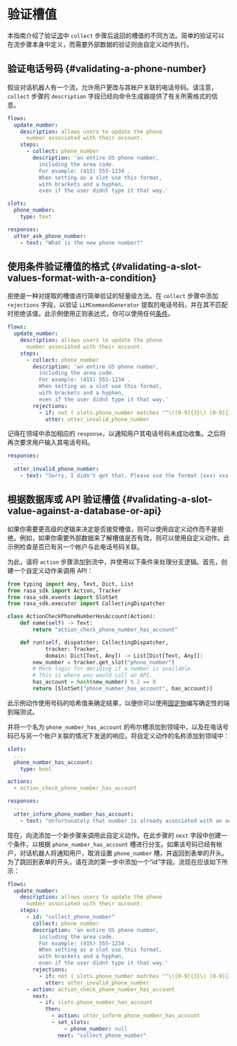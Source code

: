 # 验证槽值

本指南介绍了验证[流](../concepts/flows.md)中 `collect` 步骤后返回的槽值​​的不同方法。简单的验证可以在流步骤本身中定义，而需要外部数据的验证则由自定义动作执行。

## 验证电话号码 {#validating-a-phone-number}

假设对话机器人有一个流，允许用户更改与其帐户关联的电话号码。请注意，`collect` 步骤的 `description` 字段已经向命令生成器提供了有关所需格式的信息。

```yaml title="flows.yml"
flows:
  update_number:
    description: allows users to update the phone
      number associated with their account.
    steps:
      - collect: phone_number
        description: 'an entire US phone number, 
          including the area code. 
          For example: (415) 555-1234 . 
          When setting as a slot use this format, 
          with brackets and a hyphen, 
          even if the user didnt type it that way.'
```

```yaml title="domain.yml"
slots:
  phone_number:
    type: text

responses:
  utter_ask_phone_number:
    - text: "What is the new phone number?"
```

## 使用条件验证槽值的格式 {#validating-a-slot-values-format-with-a-condition}

拒绝是一种对提取的槽值进行简单验证的轻量级方法。在 `collect` 步骤中添加 `rejections` 字段，以验证 `LLMCommandGenerator` 提取的电话号码，并在其不匹配时拒绝该值。此示例使用正则表达式，你可以使用任何[条件](../concepts/conditions.md)。

```yaml title="flows.yml" hl_lines="13-15"
flows:
  update_number:
    description: allows users to update the phone
      number associated with their account.
    steps:
      - collect: phone_number
        description: 'an entire US phone number, 
          including the area code. 
          For example: (415) 555-1234 . 
          When setting as a slot use this format, 
          with brackets and a hyphen, 
          even if the user didnt type it that way.'
        rejections:
          - if: not ( slots.phone_number matches "^\([0-9]{3}\) [0-9]{3}-[0-9]{4}$")
            utter: utter_invalid_phone_number
```

记得在领域中添加相应的 `response`，以通知用户其电话号码未成功收集。之后将再次要求用户输入其电话号码。

```yaml title="domain.yml"
responses:
  ...
  utter_invalid_phone_number:
    - text: "Sorry, I didn't get that. Please use the format (xxx) xxx-xxxx"
```

## 根据数据库或 API 验证槽值 {#validating-a-slot-value-against-a-database-or-api}

如果你需要更高级的逻辑来决定是否接受槽值，则可以使用自定义动作而不是拒绝。例如，如果你需要外部数据来了解槽值是否有效，则可以使用自定义动作。此示例检查是否已有另一个帐户与此电话号码关联。

为此，请将 `action` 步骤添加到流中，并使用以下条件来处理分支逻辑。首先，创建一个自定义动作来调用 API：

```python title="actions.py"
from typing import Any, Text, Dict, List
from rasa_sdk import Action, Tracker
from rasa_sdk.events import SlotSet
from rasa_sdk.executor import CollectingDispatcher

class ActionCheckPhoneNumberHasAccount(Action):
    def name(self) -> Text:
        return "action_check_phone_number_has_account"

    def run(self, dispatcher: CollectingDispatcher,
            tracker: Tracker,
            domain: Dict[Text, Any]) -> List[Dict[Text, Any]]:
        new_number = tracker.get_slot("phone_number")
        # Mock logic for deciding if a number is available.
        # This is where you would call an API.
        has_account = hash(new_number) % 2 == 0
        return [SlotSet("phone_number_has_account", has_account)]
```

此示例动作使用号码的哈希值来确定结果，以便你可以使用[固定物](../production/testing-your-assistant.md#fixtures-for-pre-filled-slots)编写确定性的端到端测试。

并将一个名为 `phone_number_has_account` 的布尔槽添加到领域中，以及在电话号码已与另一个帐户关联的情况下发送的响应。将自定义动作的名称添加到领域中：

```yaml title="domain.yml"
slots:
  ...
  phone_number_has_account:
    type: bool

actions:
  - action_check_phone_number_has_account

responses:
  ...
  utter_inform_phone_number_has_account:
    - text: "Unfortunately that number is already associated with an account."
```

现在，向流添加一个新步骤来调用此自定义动作。在此步骤的 `next` 字段中创建一个条件，以根据 `phone_number_has_account` 槽进行分支。如果该号码已经有帐户，对话机器人将通知用户，取消设置 `phone_number` 槽，并返回到表单的开头。为了跳回到表单的开头，请在流的第一步中添加一个“id”字段。流现在应该如下所示：

```yaml title="flows.yml" hl_lines="6 17-24"
flows:
  update_number:
    description: allows users to update the phone
      number associated with their account.
    steps:
      - id: "collect_phone_number"
        collect: phone_number
        description: 'an entire US phone number, 
          including the area code. 
          For example: (415) 555-1234 . 
          When setting as a slot use this format, 
          with brackets and a hyphen, 
          even if the user didnt type it that way.'
        rejections:
          - if: not ( slots.phone_number matches "^\([0-9]{3}\) [0-9]{3}-[0-9]{4}$")
            utter: utter_invalid_phone_number
      - action: action_check_phone_number_has_account
        next:
          - if: slots.phone_number_has_account
            then:
              - action: utter_inform_phone_number_has_account
              - set_slots:
                  - phone_number: null
                next: "collect_phone_number"          
```
